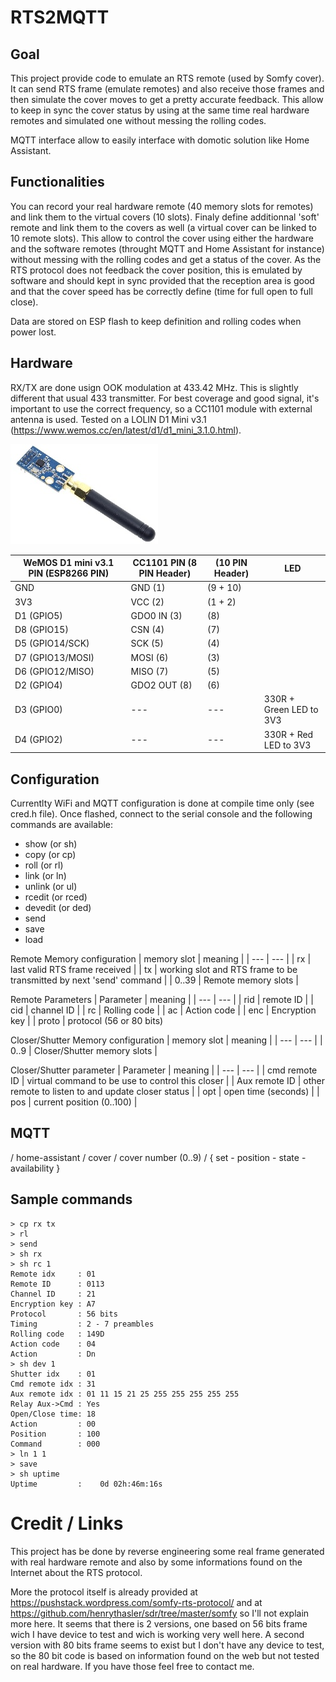 # RTS2MQTT

## Goal
This project provide code to emulate an RTS remote (used by Somfy cover).  It can send RTS frame (emulate remotes) and also receive those frames and then simulate the cover moves to get a pretty accurate feedback.  This allow to keep in sync the cover status by using at the same time real hardware remotes and simulated one without messing the rolling codes.

MQTT interface allow to easily interface with domotic solution like Home Assistant.

## Functionalities
You can record your real hardware remote (40 memory slots for remotes) and link them to the virtual covers (10 slots).  Finaly define additionnal 'soft' remote and link them to the covers as well (a virtual cover can be linked to 10 remote slots).  This allow to control the cover using either the hardware and the software remotes (throught MQTT and Home Assistant for instance) without messing with the rolling codes and get a status of the cover.  As the RTS protocol does not feedback the cover position, this is emulated by software and should kept in sync provided that the reception area is good and that the cover speed has be correctly define (time for full open to full close).

Data are stored on ESP flash to keep definition and rolling codes when power lost.

## Hardware
RX/TX are done usign OOK modulation at 433.42 MHz.  This is slightly different that usual 433 transmitter.  For best coverage and good signal, it's important to use the correct frequency, so a CC1101 module with external antenna is used.
Tested on a LOLIN D1 Mini v3.1 (https://www.wemos.cc/en/latest/d1/d1_mini_3.1.0.html).

![This is an image](doc/CC1101.jpeg)

| WeMOS D1 mini v3.1 PIN (ESP8266 PIN) | CC1101 PIN (8 PIN Header) | (10 PIN Header) | LED |
| --- | --- | --- | --- |
| GND | GND (1) | (9 + 10) ||
| 3V3 | VCC (2) | (1 + 2) ||
| D1 (GPIO5) | GDO0 IN (3) | (8) ||
| D8  (GPIO15) | CSN (4) | (7) ||
| D5 (GPIO14/SCK) | SCK (5) | (4) ||
| D7 (GPIO13/MOSI) | MOSI (6) | (3) ||
| D6 (GPIO12/MISO) | MISO (7) | (5) ||
| D2 (GPIO4) | GDO2 OUT (8) | (6) ||
| D3 (GPIO0) | --- | --- | 330R + Green LED to 3V3 |
| D4 (GPIO2) | --- | --- | 330R + Red LED to 3V3 |


## Configuration
Currentlty WiFi and MQTT configuration is done at compile time only (see cred.h file).
Once flashed, connect to the serial console and the following commands are available:
- show (or sh)
- copy (or cp)
- roll (or rl)
- link (or ln)
- unlink (or ul)
- rcedit (or rced)
- devedit (or ded)
- send
- save
- load

Remote Memory configuration
| memory slot | meaning |
| --- | --- |
| rx | last valid RTS frame received |
| tx | working slot and RTS frame to be transmitted by next 'send' command |
| 0..39 | Remote memory slots |

Remote Parameters
| Parameter | meaning |
| --- | --- |
| rid | remote ID |
| cid | channel ID |
| rc | Rolling code |
| ac | Action code |
| enc | Encryption key |
| proto | protocol (56 or 80 bits)


Closer/Shutter Memory configuration
| memory slot | meaning |
| --- | --- |
| 0..9 | Closer/Shutter memory slots |

Closer/Shutter parameter
| Parameter | meaning |
| --- | --- |
| cmd remote ID | virtual command to be use to control this closer |
| Aux remote ID | other remote to listen to and update closer status |
| opt | open time (seconds) |
| pos | current position (0..100) |


## MQTT
/ home-assistant / cover / cover number (0..9) / { set - position - state - availability }

## Sample commands
```
> cp rx tx
> rl
> send
> sh rx
> sh rc 1
Remote idx     : 01
Remote ID      : 0113
Channel ID     : 21
Encryption key : A7
Protocol       : 56 bits
Timing         : 2 - 7 preambles
Rolling code   : 149D
Action code    : 04
Action         : Dn
> sh dev 1
Shutter idx    : 01
Cmd remote idx : 31
Aux remote idx : 01 11 15 21 25 255 255 255 255 255
Relay Aux->Cmd : Yes
Open/Close time: 18
Action         : 00
Position       : 100
Command        : 000
> ln 1 1
> save
> sh uptime
Uptime         :    0d 02h:46m:16s
```

# Credit / Links
This project has be done by reverse engineering some real frame generated with real hardware remote and also by some informations found on the Internet about the RTS protocol.

More the protocol itself is already provided at https://pushstack.wordpress.com/somfy-rts-protocol/ and at https://github.com/henrythasler/sdr/tree/master/somfy so I'll not explain more here.  It seems that there is 2 versions, one based on 56 bits frame wich I have device to test and wich is working very well here.  A second version with 80 bits frame seems to exist but I don't have any device to test, so the 80 bit code is based on information found on the web but not tested on real hardware.  If you have those feel free to contact me.
